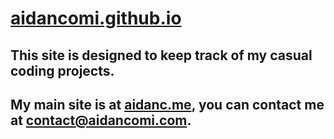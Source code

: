 # [aidancomi.github.io](git.aidanc.dev)
## This site is designed to keep track of my casual coding projects.
## My main site is at [aidanc.me](aidanc.me), you can contact me at [contact@aidancomi.com](mailto:contact@aidancomi.com).

